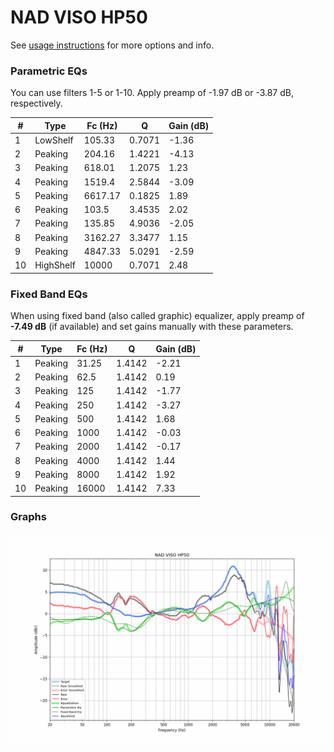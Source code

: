 # NAD VISO HP50
See [usage instructions](https://github.com/jaakkopasanen/AutoEq#usage) for more options and info.

### Parametric EQs
You can use filters 1-5 or 1-10. Apply preamp of -1.97 dB or -3.87 dB, respectively.

|   # | Type      |   Fc (Hz) |      Q |   Gain (dB) |
|-----|-----------|-----------|--------|-------------|
|   1 | LowShelf  |    105.33 | 0.7071 |       -1.36 |
|   2 | Peaking   |    204.16 | 1.4221 |       -4.13 |
|   3 | Peaking   |    618.01 | 1.2075 |        1.23 |
|   4 | Peaking   |   1519.4  | 2.5844 |       -3.09 |
|   5 | Peaking   |   6617.17 | 0.1825 |        1.89 |
|   6 | Peaking   |    103.5  | 3.4535 |        2.02 |
|   7 | Peaking   |    135.85 | 4.9036 |       -2.05 |
|   8 | Peaking   |   3162.27 | 3.3477 |        1.15 |
|   9 | Peaking   |   4847.33 | 5.0291 |       -2.59 |
|  10 | HighShelf |  10000    | 0.7071 |        2.48 |

### Fixed Band EQs
When using fixed band (also called graphic) equalizer, apply preamp of **-7.49 dB** (if available) and set gains manually with these parameters.

|   # | Type    |   Fc (Hz) |      Q |   Gain (dB) |
|-----|---------|-----------|--------|-------------|
|   1 | Peaking |     31.25 | 1.4142 |       -2.21 |
|   2 | Peaking |     62.5  | 1.4142 |        0.19 |
|   3 | Peaking |    125    | 1.4142 |       -1.77 |
|   4 | Peaking |    250    | 1.4142 |       -3.27 |
|   5 | Peaking |    500    | 1.4142 |        1.68 |
|   6 | Peaking |   1000    | 1.4142 |       -0.03 |
|   7 | Peaking |   2000    | 1.4142 |       -0.17 |
|   8 | Peaking |   4000    | 1.4142 |        1.44 |
|   9 | Peaking |   8000    | 1.4142 |        1.92 |
|  10 | Peaking |  16000    | 1.4142 |        7.33 |

### Graphs
![](./NAD%20VISO%20HP50.png)
